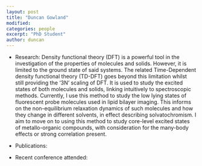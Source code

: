 ```yaml
---
layout: post
title: "Duncan Gowland"
modified:
categories: people
excerpt: "PhD Student"
author: duncan
---
```


- Research: Density functional theory (DFT) is a powerful tool in the investigation of the properties of molecules and solids. However, it is limited to the ground state of said systems. The related Time-Dependent density functional theory (TD-DFT) goes beyond this limitation whilst still providing the ‘3N’ scaling of DFT. It is used to study the excited states of both molecules and solids, linking intuitively to spectroscopic methods.
Currently, I use this method to study the low lying states of fluorescent probe molecules used in lipid bilayer imaging. This informs on the non-equilibrium relaxation dynamics of such molecules and how they change in different solvents, in effect describing solvatochromism. I aim to move on to using this method to study core-level excited states of metallo-organic compounds, with consideration for the many-body effects or strong correlation present.


- Publications:


- Recent conference attended:
